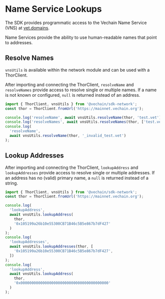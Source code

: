 # Name Service Lookups

The SDK provides programmatic access to the Vechain Name Service (VNS) at [vet.domains](https://vet.domains).

Name Services provide the ability to use human-readable names that point to addresses.

## Resolve Names

`vnsUtils` is available within the network module and can be used with a ThorClient.

After importing and connecting the ThorClient, `resolveName` and `resolveNames` provide access to resolve single or multiple names. If a name is not known or configured, `null` is returned instead of an address.

```ts
import { ThorClient, vnsUtils } from '@vechain/sdk-network';
const thor = ThorClient.fromUrl('https://mainnet.vechain.org');

console.log('resolveName', await vnsUtils.resolveName(thor, 'test.vet'));
console.log('resolveNames', await vnsUtils.resolveNames(thor, ['test.vet']));
console.log(
  'resolveName',
  await vnsUtils.resolveName(thor, '_invalid_test.vet')
);
```

## Lookup Addresses

After importing and connecting the ThorClient, `lookupAddress` and `lookupAddresses` provide access to resolve single or multiple addresses. If an address has no (valid) primary name, a `null` is returned instead of a string.

```ts
import { ThorClient, vnsUtils } from '@vechain/sdk-network';
const thor = ThorClient.fromUrl('https://mainnet.vechain.org');

console.log(
  'lookupAddress',
  await vnsUtils.lookupAddress(
    thor,
    '0x105199a26b10e55300CB71B46c5B5e867b7dF427'
  )
);
console.log(
  'lookupAddresses',
  await vnsUtils.lookupAddresses(thor, [
    '0x105199a26b10e55300CB71B46c5B5e867b7dF427',
  ])
);
console.log(
  'lookupAddress',
  await vnsUtils.lookupAddress(
    thor,
    '0x0000000000000000000000000000000000000000'
  )
);

```
